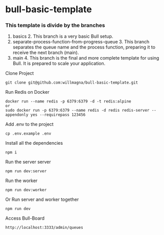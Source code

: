 # bull-basic-template

### This template is divide by the branches

1.  basics 2. This branch is a very basic Bull setup.
2.  separate-process-function-from-progress-queue 3. This branch separates the queue name and the process function, preparing it to receive the next branch (main).
3.  main 4. This branch is the final and more complete template for using Bull. It is prepared to scale your application.

Clone Project

    git clone git@github.com:willmagna/bull-basic-template.git

Run Redis on Docker

    docker run --name redis -p 6379:6379 -d -t redis:alpine
    or
    sudo docker run -p 6379:6379 --name redis -d redis redis-server --appendonly yes --requirepass 123456

Add .env to the project

    cp .env.example .env

Install all the dependencies

    npm i

Run the server server

    npm run dev:server

Run the worker

    npm run dev:worker

Or Run server and worker together

    npm run dev

Access Bull-Board

    http://localhost:3333/admin/queues
